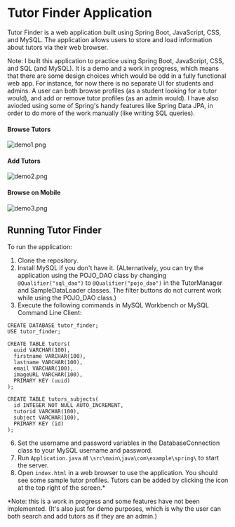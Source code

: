 # Tutor Finder Application #

Tutor Finder is a web application built using Spring Boot, JavaScript, CSS, and MySQL. The application allows users to store and load information about tutors via their web browser.

Note: I built this application to practice using Spring Boot, JavaScript, CSS, and SQL (and MySQL). It is a demo and a work in progress, which means that there are some design choices which would be odd in a fully functional web app. For instance, for now there is no separate UI for students and admins. A user can both browse profiles (as a student looking for a tutor would), and add or remove tutor profiles (as an admin would). I have also avioded using some of Spring's handy features like Spring Data JPA, in order to do more of the work manually (like writing SQL queries).

#### Browse Tutors ####
![demo1.png](demo1.PNG)

#### Add Tutors ####
![demo2.png](demo2.PNG)

#### Browse on Mobile ####
![demo3.png](demo3.png)

## Running Tutor Finder ##
To run the application:
1. Clone the repository.
2. Install MySQL if you don't have it. (ALternatively, you can try the application using the POJO_DAO class by changing `@Qualifier("sql_dao")` to `@Qualifier("pojo_dao")` in the TutorManager and SampleDataLoader classes. The filter buttons do not current work while using the POJO_DAO class.)
3. Execute the following commands in MySQL Workbench or MySQL Command Line Client:
  ```
  CREATE DATABASE tutor_finder;
  USE tutor_finder;

  CREATE TABLE tutors(
    uuid VARCHAR(100),
    firstname VARCHAR(100),
    lastname VARCHAR(100),
    email VARCHAR(100),
    imageURL VARCHAR(100),
    PRIMARY KEY (uuid)
  );
  
  CREATE TABLE tutors_subjects(
    id INTEGER NOT NULL AUTO_INCREMENT,
    tutorid VARCHAR(100),
    subject VARCHAR(100),
    PRIMARY KEY (id)
  );
  ```
6. Set the username and password variables in the DatabaseConnection class to your MySQL username and password.
7. Run `Application.java` at `\src\main\java\com\example\spring\` to start the server.
8. Open `index.html` in a web browser to use the application. You should see some sample tutor profiles. Tutors can be added by clicking the icon at the top right of the screen.\*

*Note: this is a work in progress and some features have not been implemented. (It's also just for demo purposes, which is why the user can both search and add tutors as if they are an admin.)
